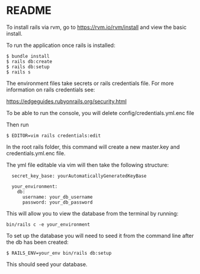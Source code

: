# README

To install rails via rvm, go to https://rvm.io/rvm/install and view the basic install.

To run the application once rails is installed:

```
$ bundle install
$ rails db:create
$ rails db:setup
$ rails s

```

The environment files take secrets or rails credentials file. For more information on rails credentials see:

https://edgeguides.rubyonrails.org/security.html

To be able to run the console, you will delete config/credentials.yml.enc file

Then run

```
$ EDITOR=vim rails credentials:edit

```

In the root rails folder, this command will create a new master.key and credentials.yml.enc file.

The yml file editable via vim will then take the following structure:

```
  secret_key_base: yourAutomaticallyGeneratedKeyBase

  your_environment:
    db:
      username: your_db_username
      password: your_db_password

```

This will allow you to view the database from the terminal by running:

```
bin/rails c -e your_environment

```

To set up the database you will need to seed it from the command line after the db has been created:

```
$ RAILS_ENV=your_env bin/rails db:setup

```

This should seed your database.
